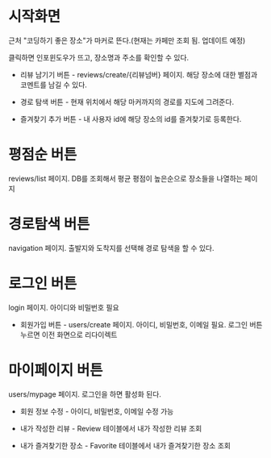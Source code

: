 # 시작화면

근처 "코딩하기 좋은 장소"가 마커로 뜬다.(현재는 카페만 조회 됨. 업데이트 예정)

클릭하면 인포윈도우가 뜨고, 장소명과 주소를 확인할 수 있다.

- 리뷰 남기기 버튼 - reviews/create/{리뷰넘버} 페이지. 해당 장소에 대한 별점과 코멘트를 남길 수 있다.

- 경로 탐색 버튼 - 현재 위치에서 해당 마커까지의 경로를 지도에 그려준다.

- 즐겨찾기 추가 버튼 - 내 사용자 id에 해당 장소의 id를 즐겨찾기로 등록한다.
  
# 평점순 버튼

reviews/list 페이지. DB를 조회해서 평균 평점이 높은순으로 장소들을 나열하는 페이지
    
# 경로탐색 버튼

navigation 페이지. 출발지와 도착지를 선택해 경로 탐색을 할 수 있다.
    
# 로그인 버튼

login 페이지. 아이디와 비밀번호 필요

- 회원가입 버튼 -  users/create 페이지. 아이디, 비밀번호, 이메일 필요. 로그인 버튼 누르면 이전 화면으로 리다이렉트
   
# 마이페이지 버튼

users/mypage 페이지. 로그인을 하면 활성화 된다.

- 회원 정보 수정 - 아이디, 비밀번호, 이메일 수정 가능
   
- 내가 작성한 리뷰 - Review 테이블에서 내가 작성한 리뷰 조회
   
- 내가 즐겨찾기한 장소 - Favorite 테이블에서 내가 즐겨찾기한 장소 조회
